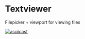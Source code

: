 # Textviewer

Filepicker + viewport for viewing files

[![asciicast](https://asciinema.org/a/wGlfJsMnt8voiEF4EVzWDpj7g.svg)](https://asciinema.org/a/wGlfJsMnt8voiEF4EVzWDpj7g)
